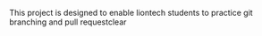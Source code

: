 This project is designed to enable liontech students to practice git branching and pull requestclear
